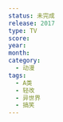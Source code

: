 ```yaml
---
status: 未完成
release: 2017
type: TV
score:
year:
month:
category:
  - 动漫
tags:
  - A类
  - 轻改
  - 异世界
  - 搞笑
---
```

